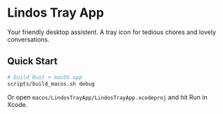 # Lindos Tray App

Your friendly desktop assistent. A tray icon for tedious chores and lovely conversations.

## Quick Start

```bash
# build Rust + macOS app
scripts/build_macos.sh debug
```

Or open `macos/LindosTrayApp/LindosTrayApp.xcodeproj` and hit Run in Xcode.
